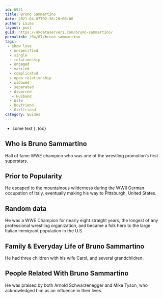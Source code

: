 ```yaml
---
id: 6921
title: Bruno Sammartino
date: 2021-04-07T02:38:28+00:00
author: Laima
layout: post
guid: https://ukdataservers.com/bruno-sammartino/
permalink: /04/07/bruno-sammartino
tags:
 - show love
  - unspecified
  - single
  - relationship
  - engaged
  - married
  - complicated
  - open relationship
  - widowed
  - separated
  - divorced
   - Husband
  - Wife
  - Boyfriend
  - Girlfriend
category: Guides
---
```


* some text
{: toc}


## Who is Bruno Sammartino
                  
                  
                  
Hall of fame WWE champion who was one of the wrestling promotion&#8217;s first superstars.
                  
              
            
              
            
                
                
                
## Prior to Popularity
                  
                  
                  
He escaped to the mountainous wilderness during the WWII German occupation of Italy, eventually making his way to Pittsburgh, United States.
                  
              
            
              
            
                
                
                
## Random data
                  
                  
                  
He was a WWE Champion for nearly eight straight years, the longest of any professional wrestling organization, and became a folk hero to the large Italian immigrant population in the U.S. 
                  
              
            
              
            
                
                
                
## Family & Everyday Life of Bruno Sammartino
                  
                  
                  
He had three children with his wife Carol, and several grandchildren.
                  
              
            
              
            
                
                
                
## People Related With Bruno Sammartino
                  
                  
                  
He was praised by both Arnold Schwarzenegger and Mike Tyson, who acknowledged him as an influence in their lives.
                  
              
            
              
            
                
              
            
              
              
            
            
              
            
          
          
          